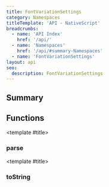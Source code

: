 ```yaml
---
title: FontVariationSettings
category: Namespaces
titleTemplate: 'API - NativeScript'
breadcrumbs: 
  - name: 'API Index'
    href: '/api/'
  - name: 'Namespaces'
    href: '/api/#summary-Namespaces'
  - name: 'FontVariationSettings'
layout: api
seo:
  description: FontVariationSettings
---
```


<!-- This page is auto generated, do not edit manually. -->
<!-- Run "yarn generate:api-docs" to regenerate -->

<script setup lang="ts">
  import { provide } from "vue";
  import API_DATA from "./FontVariationSettings.data.json";
  
  provide('API_DATA', API_DATA);
</script>

<APIRefHierarchy v-once />

## <Heading ignore>Summary</Heading>

<APIRefSummary v-once />

## Functions

<div class="">

<APIRef for="26307" v-once>

<template #title>

### parse

</template>

</APIRef>

</div>

<div class="">

<APIRef for="26310" v-once>

<template #title>

### toString

</template>

</APIRef>

</div>
